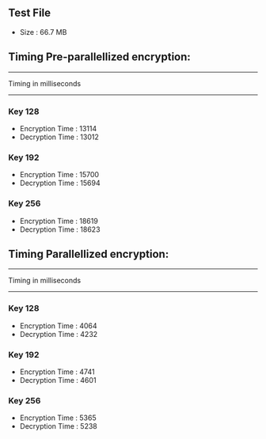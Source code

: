 
## Test File

- Size : 66.7 MB


## Timing Pre-parallellized encryption:

****
Timing in milliseconds
****

### Key 128
- Encryption Time : 13114 
- Decryption Time : 13012 
### Key 192
- Encryption Time : 15700 
- Decryption Time : 15694 
### Key 256
- Encryption Time : 18619
- Decryption Time : 18623


## Timing Parallellized encryption:

****
Timing in milliseconds
****

### Key 128
- Encryption Time : 4064
- Decryption Time : 4232
### Key 192
- Encryption Time : 4741
- Decryption Time : 4601 
### Key 256
- Encryption Time : 5365
- Decryption Time : 5238